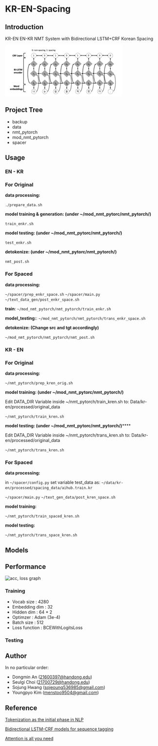 
# KR-EN-Spacing

## Introduction
KR-EN EN-KR NMT System with Bidirectional LSTM+CRF Korean Spacing

![](https://github.com/dksehdals216/KR-EN-Spacing/blob/main/images/1234.PNG "bilstm crf")

## Project Tree
  * backup
  * data
  * nmt_pytorch
  * mod_nmt_pytorch
  * spacer

## Usage
### EN - KR

### For Original 
__data processing:__

```./prepare_data.sh```

__model training & generation: (under ~/mod_nmt_pytorc/nmt_pytorch/)__

```train_enkr.sh```

__model testing: (under ~/mod_nmt_pytorc/nmt_pytorch/)__

```test_enkr.sh```

__detokenize: (under ~/mod_nmt_pytorc/nmt_pytorch/)__

```nmt_post.sh```

### For Spaced  

__data processing:__

```~/spacer/prep_enkr_space.sh```
```~/spacer/main.py```
```~/text_data_gen/post_enkr_space.sh```

__train__:
```~/mod_nmt_pytorch/nmt_pytorch/train_enkr.sh```

__model_testing:__:
```~/mod_nmt_pytorch/nmt_pytorch/trans_enkr_space.sh```

__detokenize: (Change src and tgt accordingly)__

```~/mod_nmt_pytorch/nmt_pytorch/nmt_post.sh```



### KR - EN

### For Original 
__data processing:__

```~/nmt_pytorch/prep_kren_orig.sh```

__model training: (under ~/mod_nmt_pytorc/nmt_pytorch/)__

Edit DATA_DIR Variable inside ~/nmt_pytorch/train_kren.sh to: 
Data/kr-en/processed/original_data

```~/nmt_pytorch/train_kren.sh ```

__model testing: (under ~/mod_nmt_pytorc/nmt_pytorch/)__****

Edit DATA_DIR Variable inside ~/nmt_pytorch/trans_kren.sh to:
Data/kr-en/processed/original_data

```~/nmt_pytorch/trans_kren.sh```

### For Spaced 
__data processing:__

in ```~/spacer/config.py```
set variable test_data as:
```~/data/kr-en/processed/spacing_data/aihub.train.kr```

```~/spacer/main.py```
```~/text_gen_data/post_kren_space.sh```

__model training:__

```~/nmt_pytorch/train_spaced_kren.sh```

__model testing:__

```~/nmt_pytorch/trans_space_kren.sh```

## Models

## Performance

![](https://github.com/dksehdals216/KR-EN-Spacing/blob/main/images/acc_loss.PNG "acc, loss graph")

### Training
* Vocab size :  4280
* Embedding dim :  32
* Hidden dim : 64 * 2
* Optimzer : Adam (3e-4)
* Batch size : 512
* Loss function : BCEWithLogitsLoss

### Testing


## Author
In no particular order:

* Dongmin An (21600397@handong.edu)
* Seulgi Choi (21700729@handong.edu)
* Sojung Hwang (sojeoung536985@gmail.com)
* Youngpyo Kim (menstoo9504@gmail.com)

## Reference
[Tokenization as the initial phase in NLP](https://dl.acm.org/doi/pdf/10.3115/992424.992434)

[Bidirectional LSTM-CRF models for sequence tagging](https://arxiv.org/pdf/1508.01991.pdf)

[Attention is all you need](https://arxiv.org/pdf/1706.03762.pdf)
